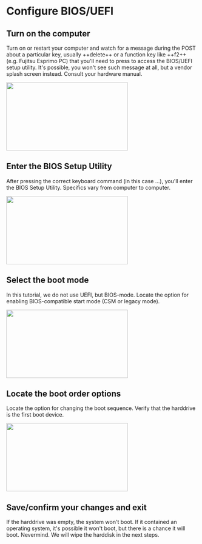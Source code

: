 # Configure BIOS/UEFI

## Turn on the computer
Turn on or restart your computer and watch for a message during the POST about a particular key, usually ++delete++ or a function key like ++f2++ (e.g. Fujitsu Esprimo PC) that you'll need to press to access the BIOS/UEFI setup utility. It's possible, you won't see such message at all, but a vendor splash screen instead. Consult your hardware manual.

<img src="../../../images/tutorials/lab-pc/1280-720.png" width="320" height="180"/>

## Enter the BIOS Setup Utility
After pressing the correct keyboard command (in this case ...), you'll enter the BIOS Setup Utility. Specifics vary from computer to computer.

<img src="../../../images/tutorials/lab-pc/1280-720.png" width="320" height="180"/>

## Select the boot mode
In this tutorial, we do not use UEFI, but BIOS-mode. Locate the option for enabling BIOS-compatible start mode (CSM or legacy mode).

<img src="../../../images/tutorials/lab-pc/1280-720.png" width="320" height="180"/>

## Locate the boot order options
Locate the option for changing the boot sequence. Verify that the harddrive is the first boot device.

<img src="../../../images/tutorials/lab-pc/1280-720.png" width="320" height="180"/>

## Save/confirm your changes and exit
If the harddrive was empty, the system won't boot. If it contained an operating system, it's possible it won't boot, but there is a chance it will boot.
Nevermind. We will wipe the harddisk in the next steps.